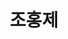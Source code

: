 ---
layout: hubs
key: Q12617166
title: 조홍제
name: 조홍제
image: 
description: 대한민국의 기업가, 효성그룹 창업주
score: 0.003616528997102452
degree: 3
---